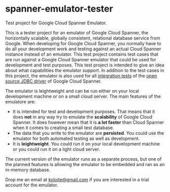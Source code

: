 # spanner-emulator-tester

Test project for Google Cloud Spanner Emulator.

This is a tester project for an emulator of Google Cloud Spanner, the horizontally scalable, globally consistent, relational database service from Google. When developing for Google Cloud Spanner, you normally have to do all your development work and testing against an actual Cloud Spanner instance instead of an emulator. This test project contains test cases that are run against a Google Cloud Spanner emulator that could be used for development and test purposes. This test project is intended to give an idea about what capabilities the emulator support.
In addition to the test cases in this project, the emulator is also used for all [integration tests](https://github.com/olavloite/spanner-jdbc/tree/master/src/test/java/nl/topicus/jdbc/test/integration) of the [open source JDBC driver](https://github.com/olavloite/spanner-jdbc) of Google Cloud Spanner.

The emulator is leightweight and can be run either on your local development machine or on a small cloud server. The main features of the emulatore are:
* It is intended for test and development purposes. That means that it does **not** in any way try to emulate the **scalability** of Google Cloud Spanner. It does however mean that it is **a lot faster** than Cloud Spanner when it comes to creating a small test database.
* The data that you write to the emulator are **persisted**. You could use the emulator for both automated testing as well as development.
* It is **leightweight**. You could run it on your local development machine or you could run it on a light cloud server.

The current version of the emulator runs as a separate process, but one of the planned features is allowing the emulator to be embedded and ran as an in-memory database.

Drop me an email at koloite@gmail.com if you are interested in a trial account for the emulator.
